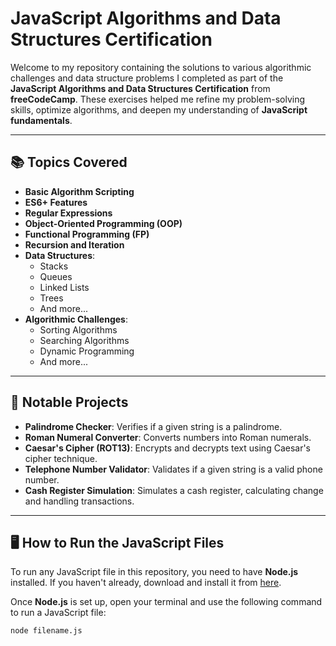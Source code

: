 # JavaScript Algorithms and Data Structures Certification

Welcome to my repository containing the solutions to various algorithmic challenges and data structure problems I completed as part of the **JavaScript Algorithms and Data Structures Certification** from **freeCodeCamp**. These exercises helped me refine my problem-solving skills, optimize algorithms, and deepen my understanding of **JavaScript fundamentals**.

---

## 📚 Topics Covered

- **Basic Algorithm Scripting**
- **ES6+ Features**
- **Regular Expressions**
- **Object-Oriented Programming (OOP)**
- **Functional Programming (FP)**
- **Recursion and Iteration**
- **Data Structures**:
  - Stacks
  - Queues
  - Linked Lists
  - Trees
  - And more...
- **Algorithmic Challenges**:
  - Sorting Algorithms
  - Searching Algorithms
  - Dynamic Programming
  - And more...

---

## 🚀 Notable Projects

- **Palindrome Checker**: Verifies if a given string is a palindrome.
- **Roman Numeral Converter**: Converts numbers into Roman numerals.
- **Caesar's Cipher (ROT13)**: Encrypts and decrypts text using Caesar's cipher technique.
- **Telephone Number Validator**: Validates if a given string is a valid phone number.
- **Cash Register Simulation**: Simulates a cash register, calculating change and handling transactions.

---

## 🖥 How to Run the JavaScript Files

To run any JavaScript file in this repository, you need to have **Node.js** installed. If you haven't already, download and install it from [here](https://nodejs.org/).

Once **Node.js** is set up, open your terminal and use the following command to run a JavaScript file:

```bash
node filename.js
